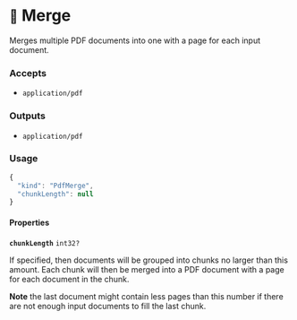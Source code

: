 # <small>:nut_and_bolt:</small> Merge

Merges multiple PDF documents into one with a page for each input document.

### Accepts

  - `application/pdf`

### Outputs

  - `application/pdf`

### Usage

```js
{
  "kind": "PdfMerge",
  "chunkLength": null
}
```
#### Properties

**`chunkLength`**  `int32?`

If specified, then documents will be grouped into chunks no larger than this amount. 
Each chunk will then be merged into a PDF document with a page for each document in the chunk.

**Note** the last document might contain less pages than this number if there are not enough input
documents to fill the last chunk.


